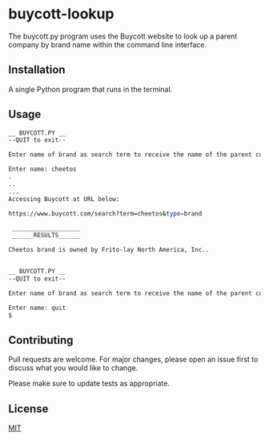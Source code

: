 # buycott-lookup

The buycott.py program uses the Buycott website to look up a parent company by brand name within the command line interface.

## Installation

A single Python program that runs in the terminal.

## Usage

```bash
__ BUYCOTT.PY __
--QUIT to exit--

Enter name of brand as search term to receive the name of the parent company.

Enter name: cheetos
.
..
...
Accessing Buycott at URL below:

https://www.buycott.com/search?term=cheetos&type=brand 

 ___________________ 
 ______RESULTS______

Cheetos brand is owned by Frito-lay North America, Inc..


__ BUYCOTT.PY __
--QUIT to exit--

Enter name of brand as search term to receive the name of the parent company.

Enter name: quit
$
```

## Contributing
Pull requests are welcome. For major changes, please open an issue first to discuss what you would like to change.

Please make sure to update tests as appropriate.

## License
[MIT](LICENSE)

